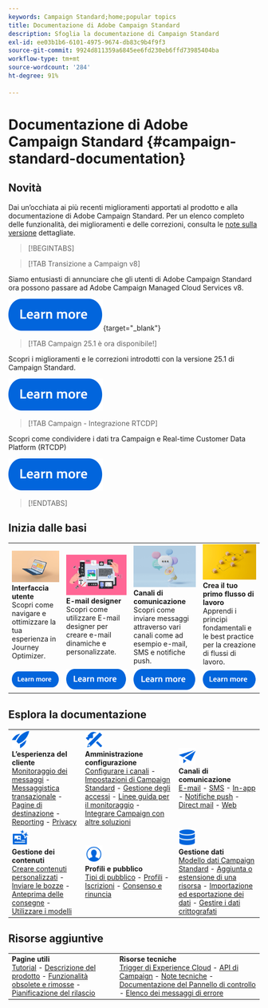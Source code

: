 ```yaml
---
keywords: Campaign Standard;home;popular topics
title: Documentazione di Adobe Campaign Standard
description: Sfoglia la documentazione di Campaign Standard
exl-id: ee03b1b6-6101-4975-9674-db83c9b4f9f3
source-git-commit: 9924d811359a6845ee6fd230eb6ffd73985404ba
workflow-type: tm+mt
source-wordcount: '284'
ht-degree: 91%

---
```


# Documentazione di Adobe Campaign Standard {#campaign-standard-documentation}

## Novità

Dai un’occhiata ai più recenti miglioramenti apportati al prodotto e alla documentazione di Adobe Campaign Standard. Per un elenco completo delle funzionalità, dei miglioramenti e delle correzioni, consulta le [note sulla versione](rn/using/release-notes.md) dettagliate.

>[!BEGINTABS]

>[!TAB Transizione a Campaign v8]

Siamo entusiasti di annunciare che gli utenti di Adobe Campaign Standard ora possono passare ad Adobe Campaign Managed Cloud Services v8.

[![immagine](assets/do-not-localize/learn-more-button.svg)](https://experienceleague.adobe.com/it/docs/campaign-web/acs-to-ac/home){target="_blank"}

>[!TAB Campaign 25.1 è ora disponibile!]

Scopri i miglioramenti e le correzioni introdotti con la versione 25.1 di Campaign Standard.

[![immagine](assets/do-not-localize/learn-more-button.svg)](rn/using/release-notes.md)

>[!TAB Campaign - Integrazione RTCDP]

Scopri come condividere i dati tra Campaign e Real-time Customer Data Platform (RTCDP)

[![immagine](assets/do-not-localize/learn-more-button.svg)](integrating/using/get-started-sources-destinations.md)

>[!ENDTABS]

## Inizia dalle basi

<table style="table-layout:fixed">
  <tr style="border: 0;">
    <td>
    <a href="start/using/about-the-interface.md"><img src="assets/do-not-localize/start-interface.jpeg"></a>
    <div><strong>Interfaccia utente</strong><br/>Scopri come navigare e ottimizzare la tua esperienza in Journey Optimizer.</div>
    </td>
    <td>
    <a href="designing/using/designing-content-in-adobe-campaign.md"><img src="assets/do-not-localize/start-designer.png"></a>
    <div><strong>E-mail designer</strong><br/>Scopri come utilizzare E-mail designer per creare e-mail dinamiche e personalizzate.</div>
    </td>
    <td>
    <a href="channels/using/get-started-communication-channels.md"><img src="assets/do-not-localize/start-deliveries.jpeg"></a>
    <div><strong>Canali di comunicazione</strong><br/>Scopri come inviare messaggi attraverso vari canali come ad esempio e-mail, SMS e notifiche push.
    </td>
    <td>
    <a href="automating/using/building-a-workflow.md"><img src="assets/do-not-localize/start-workflows.jpeg"></a>
    <div><strong>Crea il tuo primo flusso di lavoro</strong><br/>Apprendi i principi fondamentali e le best practice per la creazione di flussi di lavoro.</div>
    </td>
  </tr>
  <tr style="border: 0;">
    <td align="center"><a href="start/using/about-the-interface.md"><img src="assets/do-not-localize/learn-more-button.svg"></a></td>
    <td align="center"><a href="designing/using/designing-content-in-adobe-campaign.md"><img src="assets/do-not-localize/learn-more-button.svg"></a></td>
    <td align="center"><a href="channels/using/get-started-communication-channels.md"><img src="assets/do-not-localize/learn-more-button.svg"></a></td>
    <td align="center"><a href="automating/using/building-a-workflow.md"><img src="assets/do-not-localize/learn-more-button.svg"></a></td>
    </tr>
</table>

## Esplora la documentazione

<table style="table-layout:auto">
  <tr style="border: 0;">
    <td>
      <img src="assets/do-not-localize/icon-quick-start.svg" width="35px"><br/>
      <strong>L’esperienza del cliente</strong><br/><a href="sending/using/track-and-monitor.md">Monitoraggio dei messaggi</a> - <a href="channels/using/getting-started-with-transactional-msg.md">Messaggistica transazionale</a> - <a href="channels/using/getting-started-with-landing-pages.md">Pagine di destinazione</a> - <a href="reporting/using/about-dynamic-reports.md">Reporting</a> - <a href="start/using/privacy-management.md">Privacy</a>
    </td>
    <td>
      <img src="assets/do-not-localize/icon-configure.svg" width="35px"><br/>
      <strong>Amministrazione<br/>configurazione</strong><br/><a href="administration/using/about-channel-configuration.md">Configurare i canali</a> - <a href="administration/using/about-campaign-standard-settings.md">Impostazioni di Campaign Standard</a> - <a href="administration/using/about-access-management.md">Gestione degli accessi</a> - <a href="administration/using/monitoring-guidelines.md">Linee guida per il monitoraggio</a> - <a href="integrating/using/get-started-campaign-integrations.md">Integrare Campaign con altre soluzioni</a>
    </td>
    <td>
      <img src="assets/do-not-localize/icon-campaign.svg" width="35px"><br/>
      <strong>Canali di comunicazione</strong><br/><a href="channels/using/about-emails.md">E-mail</a> - <a href="channels/using/about-sms-messages.md">SMS</a> - <a href="channels/using/about-in-app-messaging.md">In-app</a> - <a href="channels/using/about-push-notifications.md">Notifiche push</a> - <a href="channels/using/about-direct-mail.md">Direct mail</a> - <a href="channels/using/about-direct-mail.md">Web</a>
    </td>
  </tr>
  <tr style="border: 0;">
    <td>
      <img src="assets/do-not-localize/icon-content.svg" width="35px"><br/>
      <strong>Gestione dei contenuti</strong><br/><a href="sending/using/design-and-personalize.md">Creare contenuti personalizzati</a> - <a href="sending/using/sending-proofs.md">Inviare le bozze</a> - <a href="sending/using/previewing-messages.md">Anteprima delle consegne</a> - <a href="sending/using/use-templates.md">Utilizzare i modelli</a>
    </td>
    <td>
      <img src="assets/do-not-localize/icon_profile-audience.svg" width="35px"><br/>
      <strong>Profili e pubblico</strong><br/><a href="audiences/using/about-audiences.md">Tipi di pubblico</a> - <a href="audiences/using/about-profiles.md">Profili</a> - <a href="audiences/using/about-subscriptions.md">Iscrizioni</a> - <a href="audiences/using/about-opt-in-and-opt-out-in-campaign.md">Consenso e rinuncia</a>
    </td>
    <td>
      <img src="assets/do-not-localize/icon-data.svg" width="35px"><br/>
      <strong>Gestione dati</strong><br/><a href="developing/using/data-model-concepts.md">Modello dati Campaign Standard</a> - <a href="developing/using/key-steps-to-add-a-resource.md">Aggiunta o estensione di una risorsa</a> - <a href="automating/using/about-data-import-and-export.md">Importazione ed esportazione dei dati</a> - <a href="automating/using/managing-encrypted-data.md">Gestire i dati crittografati</a>
    </td>
  </tr>
</table>

## Risorse aggiuntive

<table style="table-layout:fixed"><tr style="border: 0;">
<td><strong>Pagine utili</strong><br/>
<a href="https://experienceleague.adobe.com/docs/campaign-standard-learn/tutorials/overview.html?lang=it" target="_blank">Tutorial</a> - <a href="https://helpx.adobe.com/it/legal/product-descriptions/campaign-standard.html" target="_blank">Descrizione del prodotto</a> - <a href="rn/using/deprecated-features.md">Funzionalità obsolete e rimosse</a> - <a href="rn/using/release-planning.md">Pianificazione del rilascio</a>
</td>
<td><strong>Risorse tecniche</strong><br/>
<a href="integrating/using/about-adobe-experience-cloud-triggers.md">Trigger di Experience Cloud</a> - <a href="api/using/get-started-apis.md">API di Campaign</a> - <a href="https://helpx.adobe.com/it/campaign/kb/acs-article-list.html" target="blank">Note tecniche</a> - <a href="https://experienceleague.adobe.com/docs/control-panel/using/control-panel-home.html?lang=it" target="_blank">Documentazione del Pannello di controllo</a> - <a href="https://experienceleague.adobe.com/developer/campaign-errors/error_codes.html?lang=it">Elenco dei messaggi di errore</a>
</td>
</tr></table>